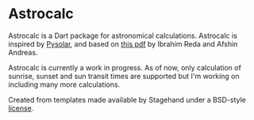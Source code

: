 # Astrocalc
Astrocalc is a Dart package for astronomical calculations. Astrocalc is inspired by [Pysolar](https://github.com/pingswept/pysolar), and based on [this pdf](https://www.nrel.gov/docs/fy08osti/34302.pdf) by Ibrahim Reda and Afshin Andreas. 

Astrocalc is currently a work in progress. As of now, only calculation of sunrise, sunset and sun transit times are supported but I'm working on including many more calculations.

Created from templates made available by Stagehand under a BSD-style
[license](https://github.com/dart-lang/stagehand/blob/master/LICENSE).
